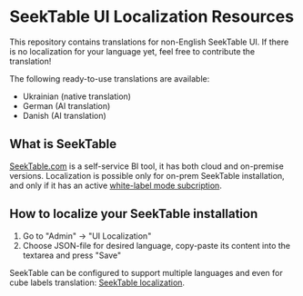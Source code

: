 # SeekTable UI Localization Resources
This repository contains translations for non-English SeekTable UI. If there is no localization for your language yet, feel free to contribute the translation!

The following ready-to-use translations are available:

* Ukrainian (native translation)
* German (AI translation)
* Danish (AI translation)


## What is SeekTable
[SeekTable.com](https://www.seektable.com/) is a self-service BI tool, it has both cloud and on-premise versions. Localization is possible only for on-prem SeekTable installation, and only if it has an active 
[white-label mode subcription](https://www.seektable.com/help/self-hosted-setup#paid).

## How to localize your SeekTable installation
1. Go to "Admin" &rarr; "UI Localization"
1. Choose JSON-file for desired language, copy-paste its content into the textarea and press "Save"

SeekTable can be configured to support multiple languages and even for cube labels translation: [SeekTable localization](https://www.seektable.com/help/self-hosted-localization).